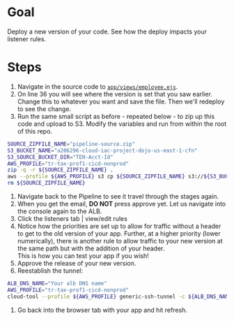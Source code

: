 # Goal
Deploy a new version of your code.  See how the deploy impacts your listener rules.

# Steps
1. Navigate in the source code to [`app/views/employee.ejs`](app/views/employee.ejs).
1. On line 36 you will see where the version is set that you saw earlier.  Change this to whatever you want and save the file.  Then we'll redeploy to see the change.
1. Run the same small script as before - repeated below - to zip up this code and upload to S3.  Modify the variables and run from within the root of this repo.
```sh
SOURCE_ZIPFILE_NAME="pipeline-source.zip"
S3_BUCKET_NAME="a206296-cloud-iac-project-dojo-us-east-1-cfn"
S3_SOURCE_BUCKET_DIR="TEN-Acct-Id"
AWS_PROFILE="tr-tax-prof1-cicd-nonprod"
zip -q -r ${SOURCE_ZIPFILE_NAME} .
aws --profile ${AWS_PROFILE} s3 cp ${SOURCE_ZIPFILE_NAME} s3://${S3_BUCKET_NAME}/${S3_SOURCE_BUCKET_DIR}/
rm ${SOURCE_ZIPFILE_NAME}
```

1. Navigate back to the Pipeline to see it travel through the stages again.
1. When you get the email, **DO NOT** press approve yet.  Let us navigate into the console again to the ALB.
1. Click the listeners tab | view/edit rules
1. Notice how the priorities are set up to allow for traffic without a header to get to the old version of your app.  Further, at a higher priority (lower numerically), there is another rule to allow traffic to your new version at the same path but with the addition of your header.  
This is how you can test your app if you wish!
1. Approve the release of your new version.
1. Reestablish the tunnel:
```sh
ALB_DNS_NAME="Your alb DNS name"
AWS_PROFILE="tr-tax-prof1-cicd-nonprod"
cloud-tool --profile ${AWS_PROFILE} generic-ssh-tunnel -c ${ALB_DNS_NAME} -q 80 -r 8080
```

1. Go back into the browser tab with your app and hit refresh.  
